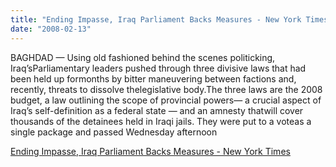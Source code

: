 ```yaml
---
title: "Ending Impasse, Iraq Parliament Backs Measures - New York Times"
date: "2008-02-13"
---
```


BAGHDAD — Using old fashioned behind the scenes politicking, Iraq’sParliamentary leaders pushed through three divisive laws that had been held up formonths by bitter maneuvering between factions and, recently, threats to dissolve thelegislative body.The three laws are the 2008 budget, a law outlining the scope of provincial powers— a crucial aspect of Iraq’s self-definition as a federal state — and an amnesty thatwill cover thousands of the detainees held in Iraqi jails. They were put to a voteas a single package and passed Wednesday afternoon  

  
[Ending Impasse, Iraq Parliament Backs Measures - New York Times](http://www.nytimes.com/2008/02/14/world/middleeast/14iraq.html?_r=1&ex=1360645200&en=5320a7d5a25849ee&ei=5088&partner=rssnyt&emc=rss&oref=slogin)
